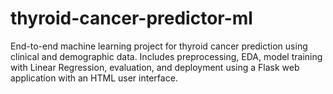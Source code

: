 # thyroid-cancer-predictor-ml
End-to-end machine learning project for thyroid cancer prediction using clinical and demographic data. Includes preprocessing, EDA, model training with Linear Regression, evaluation, and deployment using a Flask web application with an HTML user interface.
